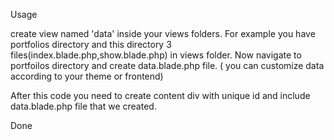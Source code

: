 Usage

create view named 'data' inside your views folders. For example you have portfolios directory and this directory 3 files(index.blade.php,show.blade.php) in views folder. Now navigate to portfoilos directory and create data.blade.php file.
( you can customize data according to your theme or frontend)
 
 After this code you need to create content div with unique id and include data.blade.php file that we created.

Done
